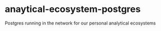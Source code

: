 # anaytical-ecosystem-postgres
Postgres running in the network for our personal analytical ecosystems
